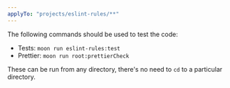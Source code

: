 ```yaml
---
applyTo: "projects/eslint-rules/**"
---
```


The following commands should be used to test the code:

- Tests: `moon run eslint-rules:test`
- Prettier: `moon run root:prettierCheck`

These can be run from any directory, there's no need to `cd` to a particular
directory.
